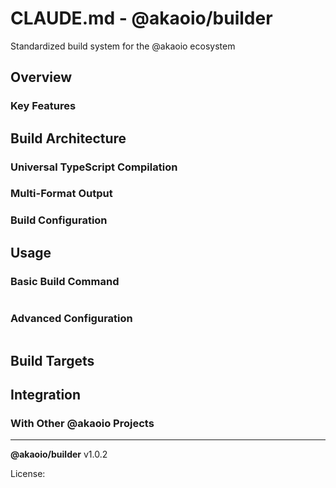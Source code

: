 # CLAUDE.md - @akaoio/builder

Standardized build system for the @akaoio ecosystem

## Overview



### Key Features





## Build Architecture

### Universal TypeScript Compilation



### Multi-Format Output



### Build Configuration



## Usage

### Basic Build Command

```bash

```

### Advanced Configuration

```javascript

```

## Build Targets



## Integration

### With Other @akaoio Projects



---

**@akaoio/builder** v1.0.2  
  
License: 